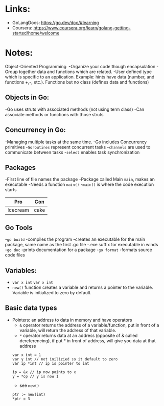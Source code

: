 # Links: 
- GoLangDocs: https://go.dev/doc/#learning
- Coursera: https://www.coursera.org/learn/golang-getting-started/home/welcome

# Notes: 
Object-Oriented Programming:
-Organize your code though encapsulation
-Group together data and functions which are related.
-User defined type which is specific to an application. Example: hints have data (number, and functions +,-, etc.). Functions but no class (defines data and functions)

## Objects in Go:
-Go uses struts with associated methods (not using term class)
-Can associate methods or functions with those struts

## Concurrency in Go:
-Managing multiple tasks at the same time.
-Go includes Concurrency primitives
-`Goroutines` represent concurrent tasks
-`channels` are used to communicate between tasks
-`select` enables task synchronization

## Packages
-First line of file names the package
-Package called Main `main`, makes an executable
  -Needs a function `main()`
  -`main()` is where the code execution starts

| Pro   | Con    |
|--------------- | --------------- |
| Icecream   | cake   |



## Go Tools 
-`go build`
  -compiles the program
  -creates an executable for the main package, same name as the first .go file
  -.exe suffix for executable in winds
-`go doc`
  -prints documentation for a package
-`go format`
  -formats source code files

## Variables:
- `var x int` `var x int`
- `new()` function creates a variable and returns a pointer to the variable. Variable is initialized to zero by default. 

## Basic data types
- Pointers: an address to data in memory and have operators
  - `&` operator returns the address of a variable/function, put in front of a variable, will return the address of that variable. 
  - `*` operator returns data at an address (opposite of & called dereferencing), if put * in front of address, will give you data at that address
  ``` golang
  var x int = 1 
  var y int // not inilizied so it default to zero
  var ip *int // ip is pointer to int

  ip = &x // ip now points to x 
  y = *op // y is now 1
  ``` 
  - see `new()` 
  ``` golang
  ptr := new(int)
  *ptr = 3
  ``` 


